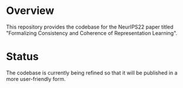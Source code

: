 # Overview
This repository provides the codebase for the NeurIPS22 paper titled "Formalizing Consistency and Coherence of Representation Learning".

# Status
The codebase is currently being refined so that it will be published in a more user-friendly form.
